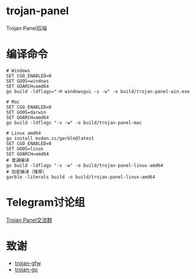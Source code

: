 # trojan-panel

Trojan Panel后端

# 编译命令

```
# Windows
SET CGO_ENABLED=0
SET GOOS=windows
SET GOARCH=amd64
go build -ldflags="-H windowsgui -s -w" -o build/trojan-panel-win.exe

# Mac
SET CGO_ENABLED=0
SET GOOS=darwin
SET GOARCH=amd64
go build -ldflags "-s -w" -o build/trojan-panel-mac

# Linux amd64
go install mvdan.cc/garble@latest
SET CGO_ENABLED=0
SET GOOS=linux
SET GOARCH=amd64
# 普通编译
go build -ldflags "-s -w" -o build/trojan-panel-linux-amd64
# 加密编译（推荐）
garble -literals build -o build/trojan-panel-linux-amd64
```

# Telegram讨论组

[Trojan Panel交流群](https://t.me/TrojanPanelGroup)

# 致谢

- [trojan-gfw](https://github.com/trojan-gfw/trojan)
- [trojan-go](https://github.com/p4gefau1t/trojan-go)
